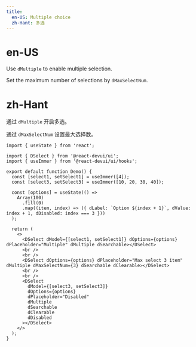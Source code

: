 ```yaml
---
title:
  en-US: Multiple choice
  zh-Hant: 多选
---
```


# en-US

Use `dMultiple` to enable multiple selection.

Set the maximum number of selections by `dMaxSelectNum`.

# zh-Hant

通过 `dMultiple` 开启多选。

通过 `dMaxSelectNum` 设置最大选择数。

```tsx
import { useState } from 'react';

import { DSelect } from '@react-devui/ui';
import { useImmer } from '@react-devui/ui/hooks';

export default function Demo() {
  const [select1, setSelect1] = useImmer([4]);
  const [select3, setSelect3] = useImmer([10, 20, 30, 40]);

  const [options] = useState(() =>
    Array(100)
      .fill(0)
      .map((item, index) => ({ dLabel: `Option ${index + 1}`, dValue: index + 1, dDisabled: index === 3 }))
  );

  return (
    <>
      <DSelect dModel={[select1, setSelect1]} dOptions={options} dPlaceholder="Multiple" dMultiple dSearchable></DSelect>
      <br />
      <br />
      <DSelect dOptions={options} dPlaceholder="Max select 3 item" dMultiple dMaxSelectNum={3} dSearchable dClearable></DSelect>
      <br />
      <br />
      <DSelect
        dModel={[select3, setSelect3]}
        dOptions={options}
        dPlaceholder="Disabled"
        dMultiple
        dSearchable
        dClearable
        dDisabled
      ></DSelect>
    </>
  );
}
```
